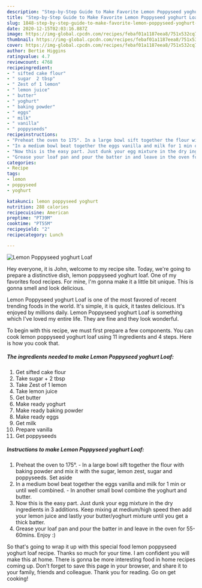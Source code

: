 ```yaml
---
description: "Step-by-Step Guide to Make Favorite Lemon Poppyseed yoghurt Loaf"
title: "Step-by-Step Guide to Make Favorite Lemon Poppyseed yoghurt Loaf"
slug: 1848-step-by-step-guide-to-make-favorite-lemon-poppyseed-yoghurt-loaf
date: 2020-12-15T02:03:16.887Z
image: https://img-global.cpcdn.com/recipes/febaf01a1187eea8/751x532cq70/lemon-poppyseed-yoghurt-loaf-recipe-main-photo.jpg
thumbnail: https://img-global.cpcdn.com/recipes/febaf01a1187eea8/751x532cq70/lemon-poppyseed-yoghurt-loaf-recipe-main-photo.jpg
cover: https://img-global.cpcdn.com/recipes/febaf01a1187eea8/751x532cq70/lemon-poppyseed-yoghurt-loaf-recipe-main-photo.jpg
author: Bertie Higgins
ratingvalue: 4.7
reviewcount: 4768
recipeingredient:
- " sifted cake flour"
- " sugar  2 tbsp"
- " Zest of 1 lemon"
- " lemon juice"
- " butter"
- " yoghurt"
- " baking powder"
- " eggs"
- " milk"
- " vanilla"
- " poppyseeds"
recipeinstructions:
- "Preheat the oven to 175°. In a large bowl sift together the flour with baking powder and mix it with the sugar, lemon zest, sugar and poppyseeds. Set aside"
- "In a medium bowl beat together the eggs vanilla and milk for 1 min or until well combined.  In another small bowl combine the yoghurt and butter."
- "Now this is the easy part. Just dunk your egg mixture in the dry ingredients in 3 additions. Keep mixing at medium/high speed then add your lemon juice and lastly your butter/yoghurt mixture until you get a thick batter."
- "Grease your loaf pan and pour the batter in and leave in the oven for 55-60mins. Enjoy :)"
categories:
- Recipe
tags:
- lemon
- poppyseed
- yoghurt

katakunci: lemon poppyseed yoghurt 
nutrition: 288 calories
recipecuisine: American
preptime: "PT39M"
cooktime: "PT55M"
recipeyield: "2"
recipecategory: Lunch

---
```



![Lemon Poppyseed yoghurt Loaf](https://img-global.cpcdn.com/recipes/febaf01a1187eea8/751x532cq70/lemon-poppyseed-yoghurt-loaf-recipe-main-photo.jpg)

Hey everyone, it is John, welcome to my recipe site. Today, we're going to prepare a distinctive dish, lemon poppyseed yoghurt loaf. One of my favorites food recipes. For mine, I'm gonna make it a little bit unique. This is gonna smell and look delicious.

Lemon Poppyseed yoghurt Loaf is one of the most favored of recent trending foods in the world. It's simple, it is quick, it tastes delicious. It's enjoyed by millions daily. Lemon Poppyseed yoghurt Loaf is something which I've loved my entire life. They are fine and they look wonderful.




To begin with this recipe, we must first prepare a few components. You can cook lemon poppyseed yoghurt loaf using 11 ingredients and 4 steps. Here is how you cook that.

<!--inarticleads1-->

##### The ingredients needed to make Lemon Poppyseed yoghurt Loaf:

1. Get  sifted cake flour
1. Take  sugar + 2 tbsp
1. Take  Zest of 1 lemon
1. Take  lemon juice
1. Get  butter
1. Make ready  yoghurt
1. Make ready  baking powder
1. Make ready  eggs
1. Get  milk
1. Prepare  vanilla
1. Get  poppyseeds




<!--inarticleads2-->

##### Instructions to make Lemon Poppyseed yoghurt Loaf:

1. Preheat the oven to 175°. - In a large bowl sift together the flour with baking powder and mix it with the sugar, lemon zest, sugar and poppyseeds. Set aside
1. In a medium bowl beat together the eggs vanilla and milk for 1 min or until well combined.  - In another small bowl combine the yoghurt and butter.
1. Now this is the easy part. Just dunk your egg mixture in the dry ingredients in 3 additions. Keep mixing at medium/high speed then add your lemon juice and lastly your butter/yoghurt mixture until you get a thick batter.
1. Grease your loaf pan and pour the batter in and leave in the oven for 55-60mins. Enjoy :)




So that's going to wrap it up with this special food lemon poppyseed yoghurt loaf recipe. Thanks so much for your time. I am confident you will make this at home. There is gonna be more interesting food in home recipes coming up. Don't forget to save this page in your browser, and share it to your family, friends and colleague. Thank you for reading. Go on get cooking!
